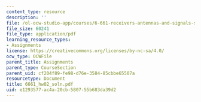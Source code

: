 ```yaml
---
content_type: resource
description: ''
file: /ol-ocw-studio-app/courses/6-661-receivers-antennas-and-signals-spring-2003/e1293577ac4a20cb580755b683da39d2_6661_hw02_soln.pdf
file_size: 60241
file_type: application/pdf
learning_resource_types:
- Assignments
license: https://creativecommons.org/licenses/by-nc-sa/4.0/
ocw_type: OCWFile
parent_title: Assignments
parent_type: CourseSection
parent_uid: cf204f89-fe98-d76e-3584-85cbbe65507a
resourcetype: Document
title: 6661_hw02_soln.pdf
uid: e1293577-ac4a-20cb-5807-55b683da39d2
---
```

